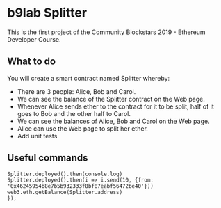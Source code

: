 # b9lab Splitter

This is the first project of the Community Blockstars 2019 - Ethereum Developer Course.

## What to do

You will create a smart contract named Splitter whereby:

* There are 3 people: Alice, Bob and Carol.
* We can see the balance of the Splitter contract on the Web page.
* Whenever Alice sends ether to the contract for it to be split, half of it goes to Bob and the other half to Carol.
* We can see the balances of Alice, Bob and Carol on the Web page.
* Alice can use the Web page to split her ether.
* Add unit tests

## Useful commands

```
Splitter.deployed().then(console.log)
Splitter.deployed().then(i => i.send(10, {from: '0x46245954b8e7b5b932333f8bf87eabf56472be40'}))
web3.eth.getBalance(Splitter.address)
});
```